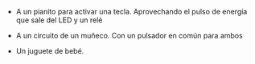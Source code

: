 * A un pianito para activar una tecla. Aprovechando el pulso de energía que sale del LED y un relé

* A un circuito de un muñeco. Con un pulsador en común para ambos

* Un juguete de bebé. 



